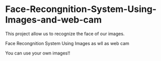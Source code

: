 # Face-Recongnition-System-Using-Images-and-web-cam
This project allow us to recognize the face of our images.


Face Recongnition System Using Images as wll as web cam

You can use your own images!!
